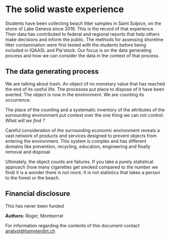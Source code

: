 # The solid waste experience

Students have been collecting beach litter samples in Saint Sulpice, on the shore of Lake Geneva since 2016. This is the record 
of that experience. Their data has contributed to federal and regional reports that help others make decisions and inform the public.
The methods for assessing shoreline litter contamination were first tested with the students before being included in IQAASL and
Pla'stock. Our focus is on the data generating process and how we can consider the data in the context of that process.

## The data generating process

We are talking about trash. An object of no monetary value that has reached the end of its useful life. The processes put
place to dispose of it have been averted. The object is now in the environment. We are counting its occurrence. 

The place of the counting and a systematic inventory of the attributes of the surrounding environment put context over the
one thing we can not control: _What will we find ?_ 

Careful consideration of the surrounding economic environment reveals a vast network of  products and services designed to 
prevent objects from entering the environment. This system is complex and has different domains like prevention, recycling, 
education, engineering and finally removal and disposal. 

Ultimately, the object counts are failures. If you take a purely statistical approach (how many cigarettes get smoked 
compared to the number we find) it is a wonder there is not more. It is not statistics that takes a person to the forest or the beach. 

## Financial disclosure

This has never been funded


__Authors:__ Roger, Montserrat

For information regarding the contents of this document contact analyst@hammerdirt.ch